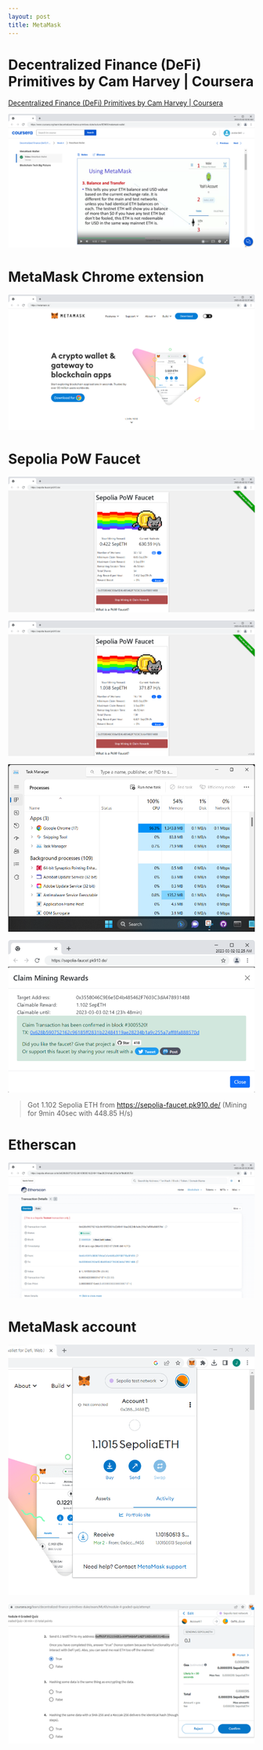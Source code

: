 ```yaml
---
layout: post
title: MetaMask
---
```


# Decentralized Finance (DeFi) Primitives by Cam Harvey \| Coursera

[Decentralized Finance (DeFi) Primitives by Cam Harvey \| Coursera](https://www.coursera.org/learn/decentralized-finance-primitives-duke)

![Decentralized Finance (DeFi) Primitives by Cam Harvey](/assets/images/posts/MetaMask/MetaMask-Wallet-Coursera.png)

# MetaMask Chrome extension

[![MetaMask Chrome extension](/assets/images/posts/MetaMask/The-crypto-wallet-for-Defi-Web3-Dapps-and-NFTs-MetaMask.png)](https://metamask.io/)

# Sepolia PoW Faucet

[![Sepolia PoW Faucet](/assets/images/posts/MetaMask/Sepolia-PoW-Faucet_Workers.png)](https://sepolia-faucet.pk910.de/)

[![Sepolia PoW Faucet](/assets/images/posts/MetaMask/Sepolia-PoW-Faucet_SepETH.png)](https://sepolia-faucet.pk910.de/)

[![Sepolia PoW Faucet](/assets/images/posts/MetaMask/Task_Manager.png)](https://sepolia-faucet.pk910.de/)

[![Sepolia PoW Faucet](/assets/images/posts/MetaMask/Sepolia-PoW-Faucet_Blockchain.png)](https://sepolia-faucet.pk910.de/)

> Got 1.102 Sepolia ETH from <https://sepolia-faucet.pk910.de/> (Mining for 9min 40sec with 448.85 H/s)

# Etherscan

[![Etherscan Transaction Hash](/assets/images/posts/MetaMask/Sepolia-Transaction-Hash-Txhash-Details-Etherscan.png)](https://sepolia.etherscan.io/tx/0x628b590752162c96185ff2831b22484119ae28234b1a9c255a7aff8fa888570d)

# MetaMask account

![MetaMask account](/assets/images/posts/MetaMask/MetaMask-Account.png)

![MetaMask transfer](/assets/images/posts/MetaMask/MetaMask-Transfer.png)